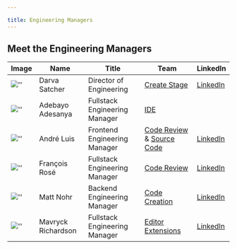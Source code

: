 ```yaml
---

title: Engineering Managers
---
```


## Meet the Engineering Managers

| Image | Name | Title | Team | LinkedIn |
| ----- | ---- | ----- | ---- | -------- |
 | ![''](https://about.gitlab.com/images/team/darvasatcher-crop.jpg "Darva")             | Darva Satcher | Director of Engineering | [Create Stage](/handbook/engineering/development/dev/create/) | [LinkedIn](https://www.linkedin.com/in/darva-satcher-34a288a/) |
 | ![''](https://about.gitlab.com/images/team/adebayo_a-crop.jpg "Adebayo")              | Adebayo Adesanya | Fullstack Engineering Manager | [IDE](/handbook/engineering/development/dev/create/ide/) |  |
 | ![''](https://about.gitlab.com/images/team/andreluis-crop.jpg "Andre")                | André Luis | Frontend Engineering Manager |  [Code Review](/handbook/engineering/development/dev/create/code-review/frontend/) & [Source Code](/handbook/engineering/development/dev/create/code-review/frontend/) | [LinkedIn](https://www.linkedin.com/in/andr3/) |
 | ![''](https://about.gitlab.com/images/team/francoisrose-crop.jpg "Francois")          | François Rosé | Fullstack Engineering Manager | [Code Review](/handbook/engineering/development/dev/create/code-review/backend/) | [LinkedIn](https://www.linkedin.com/in/fvarose) |
 | ![''](https://about.gitlab.com/images/team/mattnohr-crop.jpg "Matt")                  | Matt Nohr | Backend Engineering Manager | [Code Creation](/handbook/engineering/development/dev/create/code-creation/) | [LinkedIn](https://www.linkedin.com/in/matthewnohr/) |
 | ![''](https://about.gitlab.com/images/team/kishamavryckrichardson-crop.jpg "Mavryck") | Mavryck Richardson | Fullstack Engineering Manager | [Editor Extensions](/handbook/engineering/development/dev/create/code-creation/) | [LinkedIn](https://www.linkedin.com/in/kisharichardson/) |
